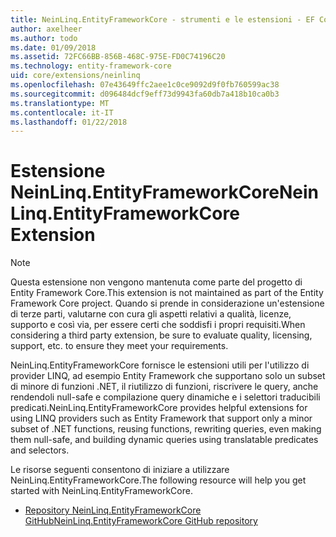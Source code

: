 ```yaml
---
title: NeinLinq.EntityFrameworkCore - strumenti e le estensioni - EF Core
author: axelheer
ms.author: todo
ms.date: 01/09/2018
ms.assetid: 72FC66BB-856B-468C-975E-FD0C74196C20
ms.technology: entity-framework-core
uid: core/extensions/neinlinq
ms.openlocfilehash: 07e43649ffc2aee1c0ce9092d9f0fb760599ac38
ms.sourcegitcommit: d096484dcf9eff73d9943fa60db7a418b10ca0b3
ms.translationtype: MT
ms.contentlocale: it-IT
ms.lasthandoff: 01/22/2018
---
```

# <a name="neinlinqentityframeworkcore-extension"></a><span data-ttu-id="97a94-102">Estensione NeinLinq.EntityFrameworkCore</span><span class="sxs-lookup"><span data-stu-id="97a94-102">NeinLinq.EntityFrameworkCore Extension</span></span>

> [!NOTE]  
> <span data-ttu-id="97a94-103">Questa estensione non vengono mantenuta come parte del progetto di Entity Framework Core.</span><span class="sxs-lookup"><span data-stu-id="97a94-103">This extension is not maintained as part of the Entity Framework Core project.</span></span> <span data-ttu-id="97a94-104">Quando si prende in considerazione un'estensione di terze parti, valutarne con cura gli aspetti relativi a qualità, licenze, supporto e così via, per essere certi che soddisfi i propri requisiti.</span><span class="sxs-lookup"><span data-stu-id="97a94-104">When considering a third party extension, be sure to evaluate quality, licensing, support, etc. to ensure they meet your requirements.</span></span>

<span data-ttu-id="97a94-105">NeinLinq.EntityFrameworkCore fornisce le estensioni utili per l'utilizzo di provider LINQ, ad esempio Entity Framework che supportano solo un subset di minore di funzioni .NET, il riutilizzo di funzioni, riscrivere le query, anche rendendoli null-safe e compilazione query dinamiche e i selettori traducibili predicati.</span><span class="sxs-lookup"><span data-stu-id="97a94-105">NeinLinq.EntityFrameworkCore provides helpful extensions for using LINQ providers such as Entity Framework that support only a minor subset of .NET functions, reusing functions, rewriting queries, even making them null-safe, and building dynamic queries using translatable predicates and selectors.</span></span>

<span data-ttu-id="97a94-106">Le risorse seguenti consentono di iniziare a utilizzare NeinLinq.EntityFrameworkCore.</span><span class="sxs-lookup"><span data-stu-id="97a94-106">The following resource will help you get started with NeinLinq.EntityFrameworkCore.</span></span>
* [<span data-ttu-id="97a94-107">Repository NeinLinq.EntityFrameworkCore GitHub</span><span class="sxs-lookup"><span data-stu-id="97a94-107">NeinLinq.EntityFrameworkCore GitHub repository</span></span>](https://github.com/axelheer/nein-linq/)
